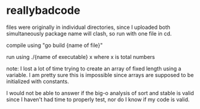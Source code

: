 # reallybadcode

files were originally in individual directories, since I uploaded both simultaneously package name will clash, so run with one file in cd. 

compile using "go build {name of file}"

run using ./{name of executable} x
where x is total numbers

note: I lost a lot of time trying to create an array of fixed length using a variable. I am pretty sure this is impossible since arrays are supposed to be initialized with constants. 

I would not be able to answer if the big-o analysis of sort and stable is valid since I haven't had time to properly test, nor do I know if my code is valid.
